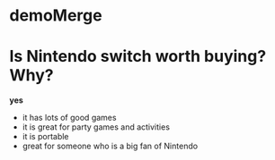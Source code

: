 # demoMerge

# Is Nintendo switch worth buying? Why?

**yes**

- it has lots of good games
- it is great for party games and activities
- it is portable
- great for someone who is a big fan of Nintendo

